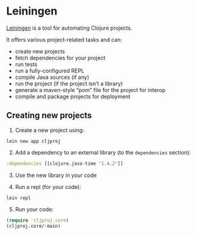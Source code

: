 # Leiningen

[Leiningen](https://leiningen.org/) is a tool for automating Clojure projects.

It offers various project-related tasks and can:

- create new projects
- fetch dependencies for your project
- run tests
- run a fully-configured REPL
- compile Java sources (if any)
- run the project (if the project isn’t a library)
- generate a maven-style “pom” file for the project for interop
- compile and package projects for deployment

## Creating new projects

1. Create a new project using:

```
lein new app cljproj
```

2. Add a dependency to an external library (to the `dependencies` section):

```clojure
:dependencies [[clojure.java-time "1.4.2"]]
```

3. Use the new library in your code

4. Run a repl (for your code):

```
lein repl
```

5. Run your code:

```clojure
(require 'cljproj.core)
(cljproj.core/-main)
```